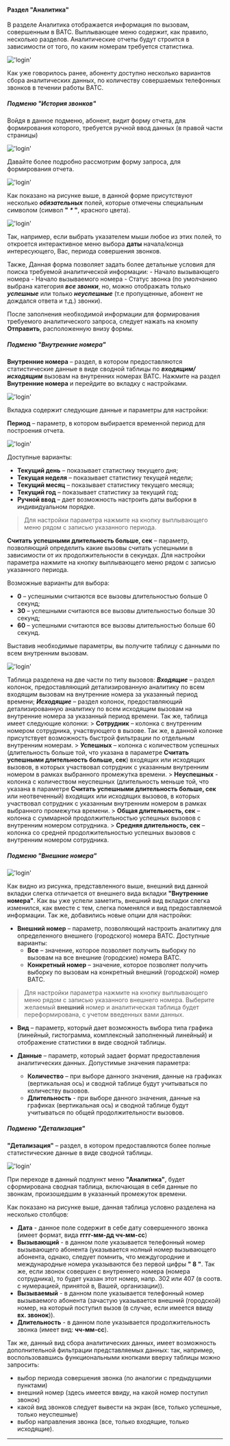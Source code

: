 #### Раздел "Аналитика"
В разделе Аналитика отображается информация по вызовам, совершенным в ВАТС.
Выплывающее меню содержит, как правило, несколько разделов. Аналитические отчеты будут строится в зависимости от того, по каким номерам требуется статистика.

!['login'](../img/Analytics_1.png)

Как уже говорилось ранее, абоненту доступно несколько вариантов сбора аналитических данных, по количеству совершаемых телефонных звонков в течении работы ВАТС.

##### Подменю "История звонков"

Войдя в данное подменю, абонент, видит форму отчета, для формирования которого, требуется ручной ввод данных (в правой части страницы)

!['login'](../img/Analytics_2.png)

Давайте более подробно рассмотрим форму запроса, для формирования отчета.

!['login'](../img/Analytics_3.png)

Как показано на рисунке выше, в данной форме присутствуют несколько ***обязательных*** полей, которые отмечены специальным символом (символ **" _*_ "**, красного цвета).

!['login'](../img/Analytics_4.png)

Так, например, если выбрать указателем мыши любое из этих полей, то откроется интерактивное меню выбора **даты** начала/конца интересующего, Вас, периода совершения звонков.

Также, Данная форма позволяет задать более детальные условия для поиска требуемой аналитической информации:
    - Начало вызывающего номера
    - Начало вызываемого номера
    - Статус звонка (по умолчанию выбрана категория ***все звонки***, но, можно отображать только ***успешные*** или только ***неуспешные*** (т.е пропущенные, абонент не дождался ответа и т.д.) звонки).

После заполнения необходимой информации для формирования требуемого аналитического запроса, следует нажать на кномпу **Отправить**, расположенную внизу формы. 

##### Подменю "Внутренние номера"

**Внутренние номера** – раздел, в котором предоставляются статистические данные в виде сводной таблицы по ***входящим/исходящим*** вызовам на внутренних номерах ВАТС. Нажмите на раздел **Внутренние номера** и перейдите во вкладку с настройками.

!['login'](../img/Analytics_5.png)

Вкладка содержит следующие данные и параметры для настройки:

**Период** – параметр, в котором выбирается временной период для построения отчета.

!['login'](../img/Analytics_6.png)

Доступные варианты:
- **Текущий день** – показывает статистику текущего дня;
- **Текущая неделя** – показывает статистику текущей недели;
- **Текущий месяц** – показывает статистику текущего месяца;
- **Текущий год** – показывает статистику за текущий год;
- **Ручной ввод** – дает возможность настроить даты выборки в индивидуальном порядке.

> Для настройки параметра нажмите на кнопку выплывающего меню рядом с записью указанного периода.

**Считать успешными длительность больше, сек** – параметр, позволяющий определить какие вызовы считать успешными в зависимости от их продолжительности в секундах. Для настройки параметра нажмите на кнопку выплывающего меню рядом с записью указанного периода.

Возможные варианты для выбора:­
- **0** – успешными считаются все вызовы длительностью больше 0 секунд;
- **30** – успешными считаются все вызовы длительностью больше 30 секунд;
- **60** – успешными считаются все вызовы длительностью больше 60 секунд.                

Выставив необходимые параметры, вы получите таблицу с данными по всем внутренним вызовам.

!['login'](../img/Analytics_5.png)

Таблица разделена на две части по типу вызовов:­
**_Входящие_** – раздел колонок, предоставляющий детализированную аналитику по всем входящим вызовам на внутренние номера за указанный период времени;
**_Исходящие_** – раздел колонок, предоставляющий детализированную аналитику по всем исходящим вызовам на внутренние номера за указанный период времени.
Так же, таблица имеет следующие колонки:
    > **Сотрудник** – колонка с внутренним номером сотрудника, участвующего в вызове. Так же, в данной колонке присутствует возможность быстрой фильтрации по отдельным внутренним номерам.
    > **Успешных** – колонка с количеством успешных (длительность больше той, что указана в параметре **Считать успешными длительность больше, сек**) входящих или исходящих вызовов, в которых участвовал сотрудник с указанным внутренним номером в рамках выбранного промежутка времени.
    > **Неуспешных** - колонка с количеством неуспешных (длительность меньше той, что указана в параметре **Считать успешными длительность больше, сек** или неотвеченный) входящих или исходящих вызовов, в которых участвовал сотрудник с указанным внутренним номером в рамках выбранного промежутка времени.
    > **Общая длительность, сек** – колонка с суммарной продолжительностью успешных вызовов с внутренним номером сотрудника.
    > **Средняя длительность, сек** – колонка со средней продолжительностью успешных вызовов с внутренним номером сотрудника.

##### Подменю "Внешние номера"

!['login'](../img/Analytics_7.png)

Как видно из рисунка, представленного выше, внешний вид данной вкладки слегка отличается от внешнего вида вкладки **"Внутренние номера"**. Как вы уже успели заметить, внешний вид вкладки слегка изменился, как вместе с тем, слегка поменялся и вид предоставляемой информации. Так же, добавились новые опции для настройки:

- **Внешний номер** – параметр, позволяющий настроить аналитику для определенного внешнего (городского) номера ВАТС. Доступные варианты:
  - **Все** – значение, которое позволяет получить выборку по вызовам на все внешние (городские) номера ВАТС.
  - **Конкретный номер** – значение, которое позволяет получить выборку по вызовам на
конкретный внешний (городской) номер ВАТС.

> Для настройки параметра нажмите на кнопку выплывающего меню рядом с записью указанного внешнего номера. Выберите желаемый **внешний** номер и аналитическая таблица будет переформирована, с учетом введенных вами данных.

- **Вид** – параметр, который дает возможность выбора типа графика (линейный, гистограмма, комплексный заполненный линейный) и отображение статистики в виде сводной таблицы. 

- **Данные** – параметр, который задает формат предоставления аналитических данных.
 Допустимые значения параметра:
  - **Количество** – при выборе данного значения, данные на графиках (вертикальная ось) и сводной таблице будут учитываться по количеству вызовов.
  - **Длительность** - при выборе данного значения, данные на графиках (вертикальная ось) и сводной таблице будут учитываться по общей продолжительности вызовов.

##### Подменю "Детализация"
**"Детализация"** – раздел, в котором предоставляются более полные статистические данные в виде сводной таблицы.

!['login'](../img/Analytics_8.png)

При переходе в данный подпункт меню **"Аналитика"**, будет сформирована сводная таблица, включающая в себя данные по звонкам, произошедшим в указанный промежуток времени.

Как показано на рисунке выше, данная таблица условно разделена на несколько столбцов:

  - **Дата** - данное поле содержит в себе дату совершенного звонка (имеет формат, вида **гггг-мм-дд чч-мм-сс**)
  - **Вызывающий** - в данном поле указывается телефонный номер вызывающего абонента (указывается нолный номер вызывающего абонента, однако, следует помнить, что междугородние и международные номера указываются без первой цифры **" 8 "**. Так же, если звонок совершен с внутреннего номера (номера сотрудника), то будет указан этот номер, напр. 302 или 407 (в соотв. с нумерацией, принятой в, Вашей, организации)).
  - **Вызываемый** -  в данном поле указывается телефонный номер вызываемого абонента (зачастую указывается внешний (городской) номер, на который поступил вызов (в случае, если имеется ввиду **вх. звонок**)).
  - **Длительность** - в данном поле указывается продолжительность звонка (имеет вид: **чч-мм-сс**).

Так же, данный вид сбора аналитических данных, имеет возможность дополнительной фильтрации представляемых данных: так, например, воспользовавшись функциональными кнопками вверху таблицы можно запросить:
- выбор периода совершения звонка (по аналогии с предыдущими пунктами)
- внешний номер (здесь имеется ввиду, на какой номер поступил звонок)
- какой вид звонков следует вывести на экран (все, только успешные, только неуспешные)
- выбор направления звонка (все, только входящие, только исходящие).

---